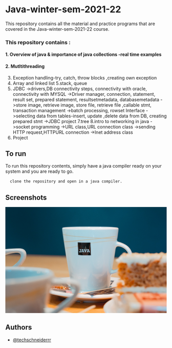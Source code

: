 # Java-winter-sem-2021-22


This repository contains all the material and practice programs that are covered in the Java-winter-sem-2021-22 course.

### This repository contains :

#### 1. Overview of java & importance of java collections -real time examples

#### 2. Mutltithreading
3. Exception handling-try, catch, throw blocks ,creating own exception
4. Array and linked list 
5.stack, queue
6. JDBC
->drivers,DB connectivity steps, connectivity with oracle, connectivity with MYSQL
->Driver manager, connection, statement, result set, prepared statement, resultsetmetadata, databasemetadata
->store image, retrieve image, store file, retrieve file ,callable stmt, transaction management
->batch processing, rowset Interface
->selecting data from tables-insert, update ,delete data from DB, creating prepared stmt
->JDBC project 7.tree
8.intro to networking in java
->socket programming
->URL class,URL connection class
->sending HTTP request,HTTPURL connection
->Inet address class
9. Project



## To run

To run this repository contents, simply have a java compiler ready on your system and you are ready to go.

```bash
  clone the repository and open in a java compiler.
```


## Screenshots

![App Screenshot](https://github.com/techschneiderrr/Java-winter-sem-2021-22/blob/main/assets/java.jpg)







## Authors

- [@techschneiderrr](https://github.com/techschneiderrr)

